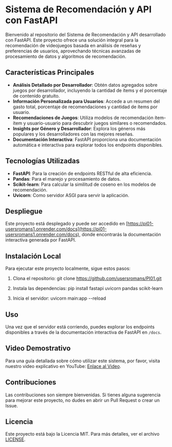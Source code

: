 # Sistema de Recomendación y API con FastAPI

Bienvenido al repositorio del Sistema de Recomendación y API desarrollado con FastAPI. Este proyecto ofrece una solución integral para la recomendación de videojuegos basada en análisis de reseñas y preferencias de usuarios, aprovechando técnicas avanzadas de procesamiento de datos y algoritmos de recomendación.

## Características Principales

- **Análisis Detallado por Desarrollador**: Obtén datos agregados sobre juegos por desarrollador, incluyendo la cantidad de ítems y el porcentaje de contenido gratuito.
- **Información Personalizada para Usuarios**: Accede a un resumen del gasto total, porcentaje de recomendaciones y cantidad de ítems por usuario.
- **Recomendaciones de Juegos**: Utiliza modelos de recomendación ítem-ítem y usuario-usuario para descubrir juegos similares o recomendados.
- **Insights por Género y Desarrollador**: Explora los géneros más populares y los desarrolladores con las mejores reseñas.
- **Documentación Interactiva**: FastAPI proporciona una documentación automática e interactiva para explorar todos los endpoints disponibles.

## Tecnologías Utilizadas

- **FastAPI**: Para la creación de endpoints RESTful de alta eficiencia.
- **Pandas**: Para el manejo y procesamiento de datos.
- **Scikit-learn**: Para calcular la similitud de coseno en los modelos de recomendación.
- **Uvicorn**: Como servidor ASGI para servir la aplicación.

## Despliegue

Este proyecto está desplegado y puede ser accedido en [https://pi01-usersromans1.onrender.com/docs](https://pi01-usersromans1.onrender.com/docs), donde encontrarás la documentación interactiva generada por FastAPI.

## Instalación Local

Para ejecutar este proyecto localmente, sigue estos pasos:

1. Clona el repositorio:
git clone https://github.com/usersromans/PI01.git

2. Instala las dependencias:
pip install fastapi uvicorn pandas scikit-learn

3. Inicia el servidor:
uvicorn main:app --reload


## Uso

Una vez que el servidor está corriendo, puedes explorar los endpoints disponibles a través de la documentación interactiva de FastAPI en `/docs`.

## Video Demostrativo

Para una guía detallada sobre cómo utilizar este sistema, por favor, visita nuestro video explicativo en YouTube: [Enlace al Video](<URL_DEL_VIDEO>).

## Contribuciones

Las contribuciones son siempre bienvenidas. Si tienes alguna sugerencia para mejorar este proyecto, no dudes en abrir un Pull Request o crear un Issue.

## Licencia

Este proyecto está bajo la Licencia MIT. Para más detalles, ver el archivo [LICENSE](LICENSE).

